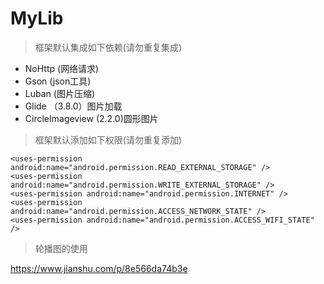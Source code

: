 # MyLib
> 框架默认集成如下依赖(请勿重复集成)
- NoHttp (网络请求)
- Gson (json工具)
- Luban (图片压缩)
- Glide （3.8.0）图片加载
- CircleImageview (2.2.0)圆形图片

> 框架默认添加如下权限(请勿重复添加)
```
<uses-permission android:name="android.permission.READ_EXTERNAL_STORAGE" />
<uses-permission android:name="android.permission.WRITE_EXTERNAL_STORAGE" />
<uses-permission android:name="android.permission.INTERNET" />
<uses-permission android:name="android.permission.ACCESS_NETWORK_STATE" />
<uses-permission android:name="android.permission.ACCESS_WIFI_STATE" />
```
> 轮播图的使用

https://www.jianshu.com/p/8e566da74b3e